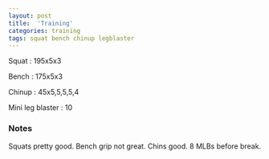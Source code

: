```yaml
---
layout: post
title:  'Training'
categories: training
tags: squat bench chinup legblaster
---
```


Squat       :   195x5x3

Bench       :   175x5x3

Chinup      :   45x5,5,5,5,4

Mini leg blaster :   10

### Notes

Squats pretty good. Bench grip not great. Chins good. 8 MLBs before break.
